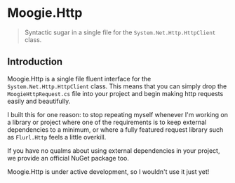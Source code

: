 # Moogie.Http

> Syntactic sugar in a single file for the `System.Net.Http.HttpClient` class.

## Introduction

Moogie.Http is a single file fluent interface for the `System.Net.Http.HttpClient` class. This means that you can simply
drop the `MoogieHttpRequest.cs` file into your project and begin making http requests easily and beautifully.

I built this for one reason: to stop repeating myself whenever I'm working on a library or project where one of the
requirements is to keep external dependencies to a minimum, or where a fully featured request library such as
`Flurl.Http` feels a little overkill.

If you have no qualms about using external dependencies in your project, we provide an official NuGet package too.

Moogie.Http is under active development, so I wouldn't use it just yet!
